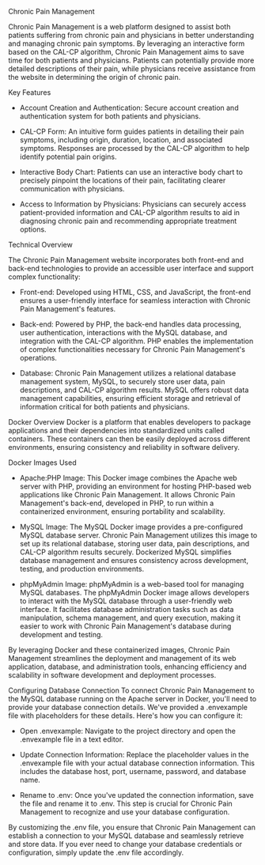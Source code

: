Chronic Pain Management

Chronic Pain Management is a web platform designed to assist both patients suffering from chronic pain and physicians in better understanding and managing chronic pain symptoms. By leveraging an interactive form based on the CAL-CP algorithm, Chronic Pain Management aims to save time for both patients and physicians. Patients can potentially provide more detailed descriptions of their pain, while physicians receive assistance from the website in determining the origin of chronic pain.

Key Features

-	Account Creation and Authentication: Secure account creation and authentication system for both patients and physicians.

-	CAL-CP Form: An intuitive form guides patients in detailing their pain symptoms, including origin, duration, location, and associated symptoms. Responses are processed by the CAL-CP algorithm to help identify potential pain origins.

-	Interactive Body Chart: Patients can use an interactive body chart to precisely pinpoint the locations of their pain, facilitating clearer communication with physicians.

-	Access to Information by Physicians: Physicians can securely access patient-provided information and CAL-CP algorithm results to aid in diagnosing chronic pain and recommending appropriate treatment options.

Technical Overview

The Chronic Pain Management website incorporates both front-end and back-end technologies to provide an accessible user interface and support complex functionality:

-	Front-end: Developed using HTML, CSS, and JavaScript, the front-end ensures a user-friendly interface for seamless interaction with Chronic Pain Management's features.

-	Back-end: Powered by PHP, the back-end handles data processing, user authentication, interactions with the MySQL database, and integration with the CAL-CP algorithm. PHP enables the implementation of complex functionalities necessary for Chronic Pain Management's operations.

-	Database: Chronic Pain Management utilizes a relational database management system, MySQL, to securely store user data, pain descriptions, and CAL-CP algorithm results. MySQL offers robust data management capabilities, ensuring efficient storage and retrieval of information critical for both patients and physicians.

Docker Overview
Docker is a platform that enables developers to package applications and their dependencies into standardized units called containers. These containers can then be easily deployed across different environments, ensuring consistency and reliability in software delivery.

Docker Images Used

-	Apache:PHP Image: This Docker image combines the Apache web server with PHP, providing an environment for hosting PHP-based web applications like Chronic Pain Management. It allows Chronic Pain Management's back-end, developed in PHP, to run within a containerized environment, ensuring portability and scalability.

-	MySQL Image: The MySQL Docker image provides a pre-configured MySQL database server. Chronic Pain Management utilizes this image to set up its relational database, storing user data, pain descriptions, and CAL-CP algorithm results securely. Dockerized MySQL simplifies database management and ensures consistency across development, testing, and production environments.

-	phpMyAdmin Image: phpMyAdmin is a web-based tool for managing MySQL databases. The phpMyAdmin Docker image allows developers to interact with the MySQL database through a user-friendly web interface. It facilitates database administration tasks such as data manipulation, schema management, and query execution, making it easier to work with Chronic Pain Management's database during development and testing.

By leveraging Docker and these containerized images, Chronic Pain Management streamlines the deployment and management of its web application, database, and administration tools, enhancing efficiency and scalability in software development and deployment processes.

Configuring Database Connection
To connect Chronic Pain Management to the MySQL database running on the Apache server in Docker, you'll need to provide your database connection details. We've provided a .envexample file with placeholders for these details. Here's how you can configure it:

-	Open .envexample: Navigate to the project directory and open the .envexample file in a text editor.

-	Update Connection Information: Replace the placeholder values in the .envexample file with your actual database connection information. This includes the database host, port, username, password, and database name.

-	Rename to .env: Once you've updated the connection information, save the file and rename it to .env. This step is crucial for Chronic Pain Management to recognize and use your database configuration.

By customizing the .env file, you ensure that Chronic Pain Management can establish a connection to your MySQL database and seamlessly retrieve and store data. If you ever need to change your database credentials or configuration, simply update the .env file accordingly.
